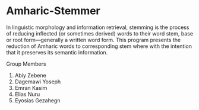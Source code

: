 # Amharic-Stemmer
In linguistic morphology and information retrieval, stemming is the process of reducing inflected (or sometimes derived) words to their word stem,
base or root form—generally a written word form. This program presents the reduction of Amharic words to corresponding stem where with the intention 
that it preserves its semantic information. 

Group Members 
1. Abiy Zebene
2. Dagemawi Yoseph
3. Emran Kasim
4. Elias Nuru
5. Eyosias Gezahegn
